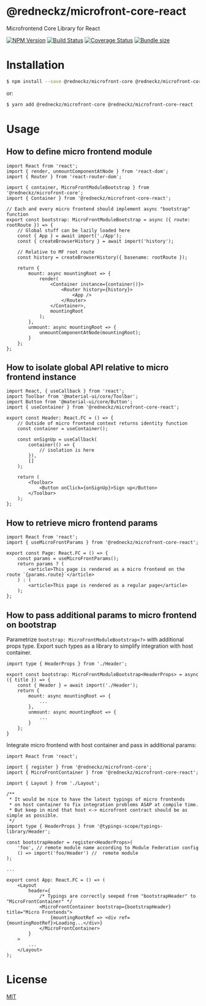 # @redneckz/microfront-core-react

Microfrontend Core Library for React

[![NPM Version][npm-image]][npm-url]
[![Build Status][build-image]][build-url]
[![Coverage Status][coverage-image]][coverage-url]
[![Bundle size][bundlephobia-image]][bundlephobia-url]

# Installation

```bash
$ npm install --save @redneckz/microfront-core @redneckz/microfront-core-react
```

or:

```bash
$ yarn add @redneckz/microfront-core @redneckz/microfront-core-react
```

# Usage

## How to define micro frontend module

```tsx
import React from 'react';
import { render, unmountComponentAtNode } from 'react-dom';
import { Router } from 'react-router-dom';

import { container, MicroFrontModuleBootstrap } from '@redneckz/microfront-core';
import { Container } from '@redneckz/microfront-core-react';

// Each and every micro frontend should implement async "bootstrap" function
export const bootstrap: MicroFrontModuleBootstrap = async ({ route: rootRoute }) => {
    // Global stuff can be lazily loaded here
    const { App } = await import('./App');
    const { createBrowserHistory } = await import('history');

    // Relative to MF root route
    const history = createBrowserHistory({ basename: rootRoute });

    return {
        mount: async mountingRoot => {
            render(
                <Container instance={container()}>
                    <Router history={history}>
                        <App />
                    </Router>
                </Container>,
                mountingRoot
            );
        },
        unmount: async mountingRoot => {
            unmountComponentAtNode(mountingRoot);
        }
    };
};
```

## How to isolate global API relative to micro frontend instance

```tsx
import React, { useCallback } from 'react';
import Toolbar from '@material-ui/core/Toolbar';
import Button from '@material-ui/core/Button';
import { useContainer } from '@redneckz/microfront-core-react';

export const Header: React.FC = () => {
    // Outside of micro frontend context returns identity function
    const container = useContainer();

    const onSignUp = useCallback(
        container(() => {
            // isolation is here
        }),
        []
    );

    return (
        <Toolbar>
            <Button onClick={onSignUp}>Sign up</Button>
        </Toolbar>
    );
};
```

## How to retrieve micro frontend params

```tsx
import React from 'react';
import { useMicroFrontParams } from '@redneckz/microfront-core-react';

export const Page: React.FC = () => {
    const params = useMicroFrontParams();
    return params ? (
        <article>This page is rendered as a micro frontend on the route `{params.route}`</article>
    ) : (
        <article>This page is rendered as a regular page</article>
    );
};
```

## How to pass additional params to micro frontend on bootstrap

Parametrize `bootstrap: MicroFrontModuleBootstrap<?>` with additional props type.
Export such types as a library to simplify integration with host container.

```tsx
import type { HeaderProps } from './Header';

export const bootstrap: MicroFrontModuleBootstrap<HeaderProps> = async ({ title }) => {
    const { Header } = await import('./Header');
    return {
        mount: async mountingRoot => {
            ...
        },
        unmount: async mountingRoot => {
            ...
        }
    };
}
```

Integrate micro frontend with host container and pass in additional params:

```tsx
import React from 'react';

import { register } from '@redneckz/microfront-core';
import { MicroFrontContainer } from '@redneckz/microfront-core-react';

import { Layout } from './Layout';

/**
 * It would be nice to have the latest typings of micro frontends
 * on host container to fix integration problems ASAP at compile time.
 * But keep in mind that host <-> microfront contract should be as simple as possible.
 */
import type { HeaderProps } from '@typings-scope/typings-library/Header';

const bootstrapHeader = register<HeaderProps>(
    'foo', // remote module name according to Module Federation config
    () => import('foo/Header') //  remote module
);

...

export const App: React.FC = () => (
    <Layout
        header={
            /* Typings are correctly seeped from "bootstrapHeader" to "MicroFrontContainer" */
            <MicroFrontContainer bootstrap={bootstrapHeader} title="Micro Frontends">
                {mountingRootRef => <div ref={mountingRootRef}>Loading...</div>}
            </MicroFrontContainer>
        }
    >
        ...
    </Layout>
);
```

# License

[MIT](http://vjpr.mit-license.org)

[npm-image]: https://badge.fury.io/js/%40redneckz%2Fmicrofront-core-react.svg
[npm-url]: https://www.npmjs.com/package/%40redneckz%2Fmicrofront-core-react
[build-image]: https://github.com/redneckz/microfront-core/actions/workflows/build-test.yml/badge.svg
[build-url]: https://github.com/redneckz/microfront-core/actions/workflows/build-test.yml
[coverage-image]: https://coveralls.io/repos/github/redneckz/microfront-core/badge.svg?branch=main
[coverage-url]: https://coveralls.io/github/redneckz/microfront-core?branch=main
[bundlephobia-image]: https://badgen.net/bundlephobia/min/@redneckz/microfront-core-react
[bundlephobia-url]: https://bundlephobia.com/result?p=@redneckz/microfront-core-react
